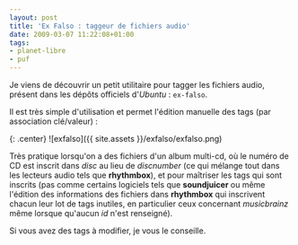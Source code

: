 ```yaml
---
layout: post
title: 'Ex Falso : taggeur de fichiers audio'
date: 2009-03-07 11:22:08+01:00
tags:
- planet-libre
- puf
---
```


Je viens de découvrir un petit utilitaire pour tagger les fichiers audio,
présent dans les dépôts officiels d'_Ubuntu_ : `ex-falso`.

Il est très simple d'utilisation et permet l'édition manuelle des tags (par
association clé/valeur) :

{: .center}
![exfalso]({{ site.assets }}/exfalso/exfalso.png)

Très pratique lorsqu'on a des fichiers d'un album multi-cd, où le numéro de CD
est inscrit dans _disc_ au lieu de _discnumber_ (ce qui mélange tout dans les
lecteurs audio tels que **rhythmbox**), et pour maîtriser les tags qui sont
inscrits (pas comme certains logiciels tels que **soundjuicer** ou même
l'édition des informations des fichiers dans **rhythmbox** qui inscrivent chacun
leur lot de tags inutiles, en particulier ceux concernant _musicbrainz_ même
lorsque qu'aucun _id_ n'est renseigné).

Si vous avez des tags à modifier, je vous le conseille.
